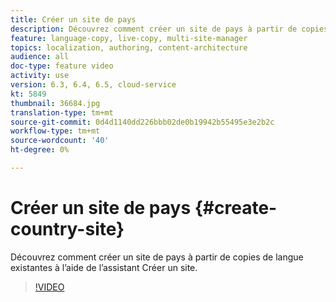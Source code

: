 ```yaml
---
title: Créer un site de pays
description: Découvrez comment créer un site de pays à partir de copies de langue existantes à l’aide de l’assistant Créer un site.
feature: language-copy, live-copy, multi-site-manager
topics: localization, authoring, content-architecture
audience: all
doc-type: feature video
activity: use
version: 6.3, 6.4, 6.5, cloud-service
kt: 5849
thumbnail: 36684.jpg
translation-type: tm+mt
source-git-commit: 0d4d1140dd226bbb02de0b19942b55495e3e2b2c
workflow-type: tm+mt
source-wordcount: '40'
ht-degree: 0%

---
```



# Créer un site de pays {#create-country-site}

Découvrez comment créer un site de pays à partir de copies de langue existantes à l’aide de l’assistant Créer un site.

>[!VIDEO](https://video.tv.adobe.com/v/36684?quality=12&learn=on)

